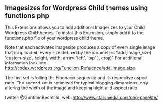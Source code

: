 Imagesizes for Wordpress Child themes using functions.php
---------------------------------------------------------
This Extensions allows you to add additional Imagesizes to your Child Wordpress Childthemes.
To install this Extension, simply add it to the functions.php file of your wordpress child theme.

Note that each activated imagesize produces a copy of every single image that is uploaded.
Every size defined by the parameters "add_image_size( 'custom-size', height, width, array( 'left', 'top' ), crop)"
For additional information look into: http://codex.wordpress.org/Function_Reference/add_image_size

The first set is folling the Fibonacci sequence and its respective aspect ratio.
The second set is optimized for typical blogging dimensions, only altering the width of the image and keeping hight and aspect ratio. 

twitter: @GuntramBechtold, 
web: http://www.starsmedia.com/php-projekte/